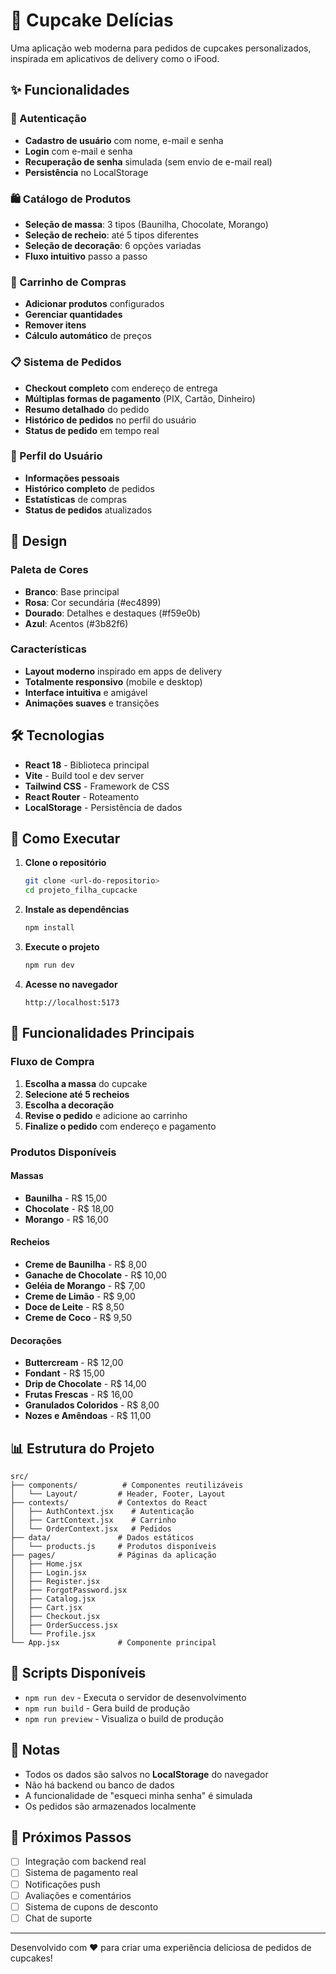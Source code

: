 # 🧁 Cupcake Delícias

Uma aplicação web moderna para pedidos de cupcakes personalizados, inspirada em aplicativos de delivery como o iFood.

## ✨ Funcionalidades

### 🔐 Autenticação
- **Cadastro de usuário** com nome, e-mail e senha
- **Login** com e-mail e senha
- **Recuperação de senha** simulada (sem envio de e-mail real)
- **Persistência** no LocalStorage

### 🛍️ Catálogo de Produtos
- **Seleção de massa**: 3 tipos (Baunilha, Chocolate, Morango)
- **Seleção de recheio**: até 5 tipos diferentes
- **Seleção de decoração**: 6 opções variadas
- **Fluxo intuitivo** passo a passo

### 🛒 Carrinho de Compras
- **Adicionar produtos** configurados
- **Gerenciar quantidades**
- **Remover itens**
- **Cálculo automático** de preços

### 📋 Sistema de Pedidos
- **Checkout completo** com endereço de entrega
- **Múltiplas formas de pagamento** (PIX, Cartão, Dinheiro)
- **Resumo detalhado** do pedido
- **Histórico de pedidos** no perfil do usuário
- **Status de pedido** em tempo real

### 👤 Perfil do Usuário
- **Informações pessoais**
- **Histórico completo** de pedidos
- **Estatísticas** de compras
- **Status de pedidos** atualizados

## 🎨 Design

### Paleta de Cores
- **Branco**: Base principal
- **Rosa**: Cor secundária (#ec4899)
- **Dourado**: Detalhes e destaques (#f59e0b)
- **Azul**: Acentos (#3b82f6)

### Características
- **Layout moderno** inspirado em apps de delivery
- **Totalmente responsivo** (mobile e desktop)
- **Interface intuitiva** e amigável
- **Animações suaves** e transições

## 🛠️ Tecnologias

- **React 18** - Biblioteca principal
- **Vite** - Build tool e dev server
- **Tailwind CSS** - Framework de CSS
- **React Router** - Roteamento
- **LocalStorage** - Persistência de dados

## 🚀 Como Executar

1. **Clone o repositório**
   ```bash
   git clone <url-do-repositorio>
   cd projeto_filha_cupcacke
   ```

2. **Instale as dependências**
   ```bash
   npm install
   ```

3. **Execute o projeto**
   ```bash
   npm run dev
   ```

4. **Acesse no navegador**
   ```
   http://localhost:5173
   ```

## 📱 Funcionalidades Principais

### Fluxo de Compra
1. **Escolha a massa** do cupcake
2. **Selecione até 5 recheios**
3. **Escolha a decoração**
4. **Revise o pedido** e adicione ao carrinho
5. **Finalize o pedido** com endereço e pagamento

### Produtos Disponíveis

#### Massas
- **Baunilha** - R$ 15,00
- **Chocolate** - R$ 18,00
- **Morango** - R$ 16,00

#### Recheios
- **Creme de Baunilha** - R$ 8,00
- **Ganache de Chocolate** - R$ 10,00
- **Geléia de Morango** - R$ 7,00
- **Creme de Limão** - R$ 9,00
- **Doce de Leite** - R$ 8,50
- **Creme de Coco** - R$ 9,50

#### Decorações
- **Buttercream** - R$ 12,00
- **Fondant** - R$ 15,00
- **Drip de Chocolate** - R$ 14,00
- **Frutas Frescas** - R$ 16,00
- **Granulados Coloridos** - R$ 8,00
- **Nozes e Amêndoas** - R$ 11,00

## 📊 Estrutura do Projeto

```
src/
├── components/          # Componentes reutilizáveis
│   └── Layout/         # Header, Footer, Layout
├── contexts/           # Contextos do React
│   ├── AuthContext.jsx    # Autenticação
│   ├── CartContext.jsx    # Carrinho
│   └── OrderContext.jsx   # Pedidos
├── data/               # Dados estáticos
│   └── products.js     # Produtos disponíveis
├── pages/              # Páginas da aplicação
│   ├── Home.jsx
│   ├── Login.jsx
│   ├── Register.jsx
│   ├── ForgotPassword.jsx
│   ├── Catalog.jsx
│   ├── Cart.jsx
│   ├── Checkout.jsx
│   ├── OrderSuccess.jsx
│   └── Profile.jsx
└── App.jsx             # Componente principal
```

## 🔧 Scripts Disponíveis

- `npm run dev` - Executa o servidor de desenvolvimento
- `npm run build` - Gera build de produção
- `npm run preview` - Visualiza o build de produção

## 📝 Notas

- Todos os dados são salvos no **LocalStorage** do navegador
- Não há backend ou banco de dados
- A funcionalidade de "esqueci minha senha" é simulada
- Os pedidos são armazenados localmente

## 🎯 Próximos Passos

- [ ] Integração com backend real
- [ ] Sistema de pagamento real
- [ ] Notificações push
- [ ] Avaliações e comentários
- [ ] Sistema de cupons de desconto
- [ ] Chat de suporte

---

Desenvolvido com ❤️ para criar uma experiência deliciosa de pedidos de cupcakes!